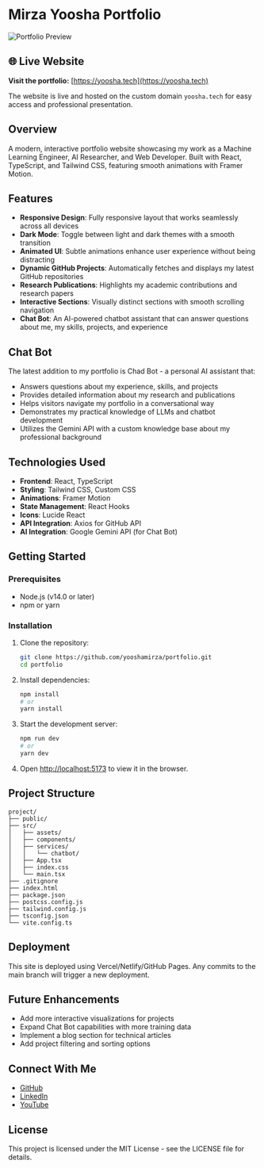 # Mirza Yoosha Portfolio

![Portfolio Preview](./src/assets/portfolio-preview.png)

## 🌐 Live Website

**Visit the portfolio:** [https://yoosha.tech](https://yoosha.tech)

The website is live and hosted on the custom domain `yoosha.tech` for easy access and professional presentation.

## Overview

A modern, interactive portfolio website showcasing my work as a Machine Learning Engineer, AI Researcher, and Web Developer. Built with React, TypeScript, and Tailwind CSS, featuring smooth animations with Framer Motion.

## Features

- **Responsive Design**: Fully responsive layout that works seamlessly across all devices
- **Dark Mode**: Toggle between light and dark themes with a smooth transition
- **Animated UI**: Subtle animations enhance user experience without being distracting
- **Dynamic GitHub Projects**: Automatically fetches and displays my latest GitHub repositories
- **Research Publications**: Highlights my academic contributions and research papers
- **Interactive Sections**: Visually distinct sections with smooth scrolling navigation
- **Chat Bot**: An AI-powered chatbot assistant that can answer questions about me, my skills, projects, and experience

## Chat Bot

The latest addition to my portfolio is Chad Bot - a personal AI assistant that:
- Answers questions about my experience, skills, and projects
- Provides detailed information about my research and publications
- Helps visitors navigate my portfolio in a conversational way
- Demonstrates my practical knowledge of LLMs and chatbot development
- Utilizes the Gemini API with a custom knowledge base about my professional background

## Technologies Used

- **Frontend**: React, TypeScript
- **Styling**: Tailwind CSS, Custom CSS
- **Animations**: Framer Motion
- **State Management**: React Hooks
- **Icons**: Lucide React
- **API Integration**: Axios for GitHub API
- **AI Integration**: Google Gemini API (for Chat Bot)

## Getting Started

### Prerequisites

- Node.js (v14.0 or later)
- npm or yarn

### Installation

1. Clone the repository:
   ```bash
   git clone https://github.com/yooshamirza/portfolio.git
   cd portfolio
   ```

2. Install dependencies:
   ```bash
   npm install
   # or
   yarn install
   ```

3. Start the development server:
   ```bash
   npm run dev
   # or
   yarn dev
   ```

4. Open [http://localhost:5173](http://localhost:5173) to view it in the browser.

## Project Structure

```
project/
├── public/
├── src/
│   ├── assets/
│   ├── components/
│   ├── services/
│   │   └── chatbot/
│   ├── App.tsx
│   ├── index.css
│   └── main.tsx
├── .gitignore
├── index.html
├── package.json
├── postcss.config.js
├── tailwind.config.js
├── tsconfig.json
└── vite.config.ts
```

## Deployment

This site is deployed using Vercel/Netlify/GitHub Pages. Any commits to the main branch will trigger a new deployment.

## Future Enhancements

- Add more interactive visualizations for projects
- Expand Chat Bot capabilities with more training data
- Implement a blog section for technical articles
- Add project filtering and sorting options

## Connect With Me

- [GitHub](https://github.com/yooshamirza)
- [LinkedIn](https://www.linkedin.com/in/mirza-yoosha-minhaj)
- [YouTube](https://www.youtube.com/@yooshamirza)

## License

This project is licensed under the MIT License - see the LICENSE file for details.

